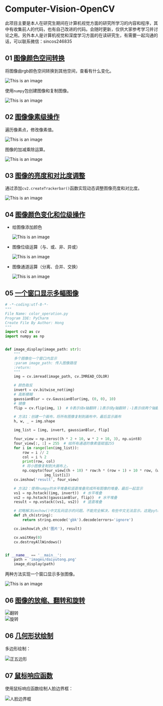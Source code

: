 # Computer-Vision-OpenCV
此项目主要是本人在研究生期间在计算机视觉方面的研究所学习的内容和程序，其中有收集前人的代码，也有自己改进的代码。会随时更新，仅供大家参考学习并讨论之用。另外本人是计算机视觉和深度学习方面的在读研究生，有需要一起沟通的话，可以联系微信：sincos246835

## 01 [图像颜色空间转换](https://github.com/YouthJourney/Computer-Vision-OpenCV/blob/master/color_space_conversion.py)

将图像由rgb颜色空间转换到其他空间，查看有什么变化。  

![This is an image](https://github.com/YouthJourney/Computer-Vision-OpenCV/blob/master/images/%E9%A2%9C%E8%89%B2%E7%A9%BA%E9%97%B4%E8%BD%AC%E6%8D%A2.png)

使用`numpy`包创建图像和复制图像。  

![This is an image](https://github.com/YouthJourney/Computer-Vision-OpenCV/blob/master/images/%E5%9B%BE%E5%83%8F%E5%88%9B%E5%BB%BA%E5%92%8C%E5%A4%8D%E5%88%B6.png)

## 02 [图像像素级操作](https://github.com/YouthJourney/Computer-Vision-OpenCV/blob/master/image_pixel_operation.py)

遍历像素点，修改像素值。  

![This is an image](https://github.com/YouthJourney/Computer-Vision-OpenCV/blob/master/images/result.jpg)

图像的加减乘除运算。  

![This is an image](https://github.com/YouthJourney/Computer-Vision-OpenCV/blob/master/images/%E5%9B%BE%E5%83%8F%E5%8A%A0%E5%87%8F.png)

## 03 [图像的亮度和对比度调整](https://github.com/YouthJourney/Computer-Vision-OpenCV/blob/master/trackBar_operation.py)

通过添加`cv2.createTrackerbar()`函数实现动态调整图像亮度和对比度。  

![This is an image](https://github.com/YouthJourney/Computer-Vision-OpenCV/blob/master/images/%E8%B0%83%E6%95%B4%E5%9B%BE%E5%83%8F%E4%BA%AE%E5%BA%A6%E5%92%8C%E5%AF%B9%E6%AF%94%E5%BA%A6.png)

## 04 [图像颜色变化和位级操作](https://github.com/YouthJourney/Computer-Vision-OpenCV/blob/master/color_operation.py)

- 给图像添加颜色

  ![This is an image](https://github.com/YouthJourney/Computer-Vision-OpenCV/blob/master/images/%E9%A2%9C%E8%89%B2%E6%B7%BB%E5%8A%A0.png)
  
- 图像位级运算（与、或、非、异或）

  ![This is an image](https://github.com/YouthJourney/Computer-Vision-OpenCV/blob/master/images/%E4%B8%8E%E6%88%96%E9%9D%9E.png)

- 图像通道运算（分离、合并、交换）

  ![This is an image](https://github.com/YouthJourney/Computer-Vision-OpenCV/blob/master/images/channel.png)

## 05 [一个窗口显示多幅图像](https://github.com/YouthJourney/Computer-Vision-OpenCV/blob/master/color_operation.py)

```python
# -*-coding:utf-8-*-
"""
File Name: color_operation.py
Program IDE: PyCharm
Create File By Author: Hong
"""
import cv2 as cv
import numpy as np


def image_display(image_path: str):
    """
    多个图像在一个窗口内显示
    :param image_path: 传入图像路径
    :return:
    """
    img = cv.imread(image_path, cv.IMREAD_COLOR)

    # 颜色取反
    invert = cv.bitwise_not(img)
    # 高斯模糊
    gaussianBlur = cv.GaussianBlur(img, (0, 0), 10)
    # 镜像
    flip = cv.flip(img, 1)  # 0表示绕x轴翻转；1表示绕y轴翻转；-1表示绕两个轴翻转

    # 方法1：创建一个画布，将所有图像复制到画布中，最后显示画布
    h, w, _ = img.shape

    img_list = [img, invert, gaussianBlur, flip]

    four_view = np.zeros((h * 2 + 10, w * 2 + 10, 3), np.uint8)
    four_view[:, :] = 255  # 给所有通道的像素值赋值255
    for i in range(len(img_list)):
        row = i // 2
        col = i % 2
        print(row, col)
        # 将小图像复制到大画布上。
        np.copyto(four_view[(h + 10) * row:h * (row + 1) + 10 * row, (w + 10) * col:w * (col + 1) + 10 * col],
                  img_list[i])
    cv.imshow('result', four_view)

    # 方法2：使用numpy的水平堆叠和竖直堆叠完成所有图像的堆叠，最后一起显示
    vs1 = np.hstack((img, invert))  # 水平堆叠
    vs2 = np.hstack((gaussianBlur, flip))  # 水平堆叠
    result = np.vstack((vs1, vs2))  # 竖直堆叠

    # 初略解决imshow()中文乱码显示的问题。不能完全解决，有些中文无法显示。这是python-opencv的弊端
    def zh_ch(string):
        return string.encode('gbk').decode(errors='ignore')

    cv.imshow(zh_ch('图片'), result)

    cv.waitKey(0)
    cv.destroyAllWindows()


if __name__ == '__main__':
    path = 'images/daiyutong.png'
    image_display(path)
```  

两种方法实现一个窗口显示多张图像。  

![This is an image](https://github.com/YouthJourney/Computer-Vision-OpenCV/blob/master/images/method2.jpg)

## 06 [图像的放缩、翻转和旋转](https://github.com/YouthJourney/Computer-Vision-OpenCV/blob/master/image_operation.py)

![翻转](https://github.com/YouthJourney/Computer-Vision-OpenCV/blob/master/images/result_flip.jpg)  
![旋转](https://github.com/YouthJourney/Computer-Vision-OpenCV/blob/master/images/rotate4.jpg)  

## 06 [几何形状绘制](https://github.com/YouthJourney/Computer-Vision-OpenCV/blob/master/image_shape_painting.py)

多边形绘制：  

![正五边形](https://github.com/YouthJourney/Computer-Vision-OpenCV/blob/master/images/polygon.jpg)  

## 07 [鼠标响应函数](https://github.com/YouthJourney/Computer-Vision-OpenCV/blob/master/mouse_response_and_type_conversion.py)

使用鼠标响应函数绘制人脸边界框：  

![人脸边界框](https://github.com/YouthJourney/Computer-Vision-OpenCV/blob/master/images/rectangle.png)

